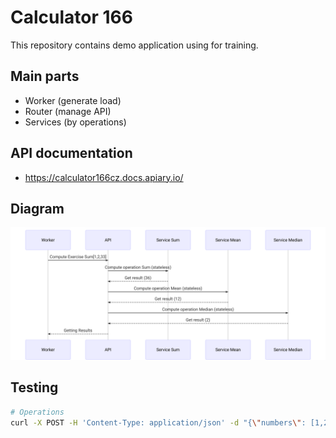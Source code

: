 # Calculator 166

This repository contains demo application using for training.


## Main parts

- Worker (generate load)
- Router (manage API)
- Services (by operations)

## API documentation

- https://calculator166cz.docs.apiary.io/

## Diagram

![](mermaid-diagram-20181220183016.svg)


## Testing

```bash
# Operations
curl -X POST -H 'Content-Type: application/json' -d "{\"numbers\": [1,2,33]}" http://localhost:8080/operation
```
